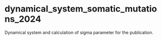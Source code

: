 # dynamical_system_somatic_mutations_2024
 Dynamical system and calculation of sigma parameter for the publication.
